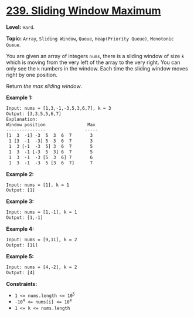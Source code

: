 # [239. Sliding Window Maximum](https://leetcode.com/problems/sliding-window-maximum/)

**Level:** `Hard`.

**Topic:** `Array`, `Sliding Window`, `Queue`, `Heap(Priority Queue)`, `Monotonic Queue`.

You are given an array of integers `nums`, there is a sliding window of size `k` which is moving from the very left of the array to the very right. You can only see the `k` numbers in the window. Each time the sliding window moves right by one position.

Return _the max sliding window_.

**Example 1:**

```txt
Input: nums = [1,3,-1,-3,5,3,6,7], k = 3
Output: [3,3,5,5,6,7]
Explanation:
Window position                Max
---------------               -----
[1  3  -1] -3  5  3  6  7       3
 1 [3  -1  -3] 5  3  6  7       3
 1  3 [-1  -3  5] 3  6  7       5
 1  3  -1 [-3  5  3] 6  7       5
 1  3  -1  -3 [5  3  6] 7       6
 1  3  -1  -3  5 [3  6  7]      7
 ```

**Example 2:**

```txt
Input: nums = [1], k = 1
Output: [1]
```

**Example 3:**

```txt
Input: nums = [1,-1], k = 1
Output: [1,-1]
```

**Example 4:**

```txt
Input: nums = [9,11], k = 2
Output: [11]
```

**Example 5:**

```txt
Input: nums = [4,-2], k = 2
Output: [4]
```

**Constraints:**

- <code>1 <= nums.length <= 10<sup>5</sup></code>
- <code>-10<sup>4</sup> <= nums[i] <= 10<sup>4</sup></code>
- `1 <= k <= nums.length`
